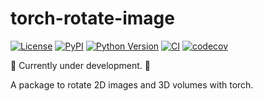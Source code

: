 # torch-rotate-image

[![License](https://img.shields.io/pypi/l/torch-rotate-image.svg?color=green)](https://github.com/teamtomo/torch-rotate-image/raw/main/LICENSE)
[![PyPI](https://img.shields.io/pypi/v/torch-rotate-image.svg?color=green)](https://pypi.org/project/torch-rotate-image)
[![Python Version](https://img.shields.io/pypi/pyversions/torch-rotate-image.svg?color=green)](https://python.org)
[![CI](https://github.com/teamtomo/torch-rotate-image/actions/workflows/ci.yml/badge.svg)](https://github.com/teamtomo/torch-rotate-image/actions/workflows/ci.yml)
[![codecov](https://codecov.io/gh/teamtomo/torch-rotate-image/branch/main/graph/badge.svg)](https://codecov.io/gh/teamtomo/torch-rotate-image)

🚧 Currently under development. 🚧

A package to rotate 2D images and 3D volumes with torch.
